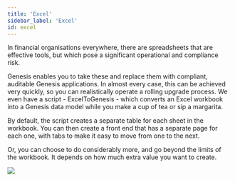 ```yaml
---
title: 'Excel'
sidebar_label: 'Excel'
id: excel
---
```


In financial organisations everywhere, there are spreadsheets that are effective tools, but which pose a significant operational and compliance risk.

Genesis enables you to take these and replace them with compliant, auditable Genesis applications. In almost every case, this can be achieved very quickly, so you can realistically operate a rolling upgrade process. We even have a script - ExcelToGenesis - which converts an Excel workbook into a Genesis data model while you make a cup of tea or sip a margarita.

By default, the script creates a separate table for each sheet in the workbook. You can then create a front end that has a separate page for each one, with tabs to make it easy to move from one to the next.

Or, you can choose to do considerably more, and go beyond the limits of the workbook. It depends on how much extra value you want to create. 

![](data-in-the-app.png)



